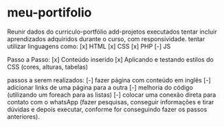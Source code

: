 # meu-portifolio
Reunir dados do curriculo-portfólio
add-projetos executados
tentar incluir aprendizados adquiridos durante o curso, com responsividade.
tentar utilizar linguagens como: 
[x] HTML
[x] CSS
[x] PHP
[-] JS

Passo a Passo:
[x] Conteúdo inserido
[x] Aplicando e testando estilos do CSS (cores, alturas, tabelas)

passos a serem realizados:
[-] fazer página com conteúdo em inglês
[-] adicionar links de uma página para a outra
[-] melhoria do código (utilizando um foreach para as listas)
[-] colocar uma conexão direta para contato com o whatsApp (fazer pesquisas, conseguir informações e tirar dúvidas e depois executar, conforme for conseguindo fazer os passos anteriores).
